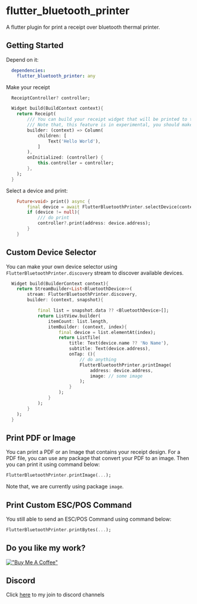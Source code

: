 # flutter_bluetooth_printer

A flutter plugin for print a receipt over bluetooth thermal printer.

## Getting Started

Depend on it:

```yaml
  dependencies:
    flutter_bluetooth_printer: any
```

Make your receipt

```dart
  ReceiptController? controller;

  Widget build(BuildContext context){
    return Receipt(
        /// You can build your receipt widget that will be printed to the device
        /// Note that, this feature is in experimental, you should make sure your widgets will be fit on every device.
        builder: (context) => Column(
            children: [
                Text('Hello World'),
            ]
        ),
        onInitialized: (controller) {
            this.controller = controller;
        },
    );
  }
```

Select a device and print:

```dart
    Future<void> print() async {
        final device = await FlutterBluetoothPrinter.selectDevice(context);
        if (device != null){
            /// do print
            controller?.print(address: device.address);
        }
    }
```

## Custom Device Selector

You can make your own device selector using `FlutterBluetoothPrinter.discovery` stream to discover available devices.

```dart
  Widget build(BuilderContext context){
    return StreamBuilder<List<BluetoothDevice>>(
        stream: FlutterBluetoothPrinter.discovery,
        builder: (context, snapshot){

            final list = snapshot.data ?? <BluetoothDevice>[];
            return ListView.builder(
                itemCount: list.length,
                itemBuilder: (context, index){
                    final device = list.elementAt(index);
                    return ListTile(
                        title: Text(device.name ?? 'No Name'),
                        subtitle: Text(device.address),
                        onTap: (){
                            // do anything
                            FlutterBluetoothPrinter.printImage(
                                address: device.address,
                                image: // some image
                            );
                        }
                    );
                }
            );
        }
    );
  }

```

## Print PDF or Image

You can print a PDF or an Image that contains your receipt design.
For a PDF file, you can use any package that convert your PDF to an image.
Then you can print it using command below:

```dart
FlutterBluetoothPrinter.printImage(...);
```

Note that, we are currently using package `image`.

## Print Custom ESC/POS Command
You still able to send an ESC/POS Command using command below:

```dart
FlutterBluetoothPrinter.printBytes(...);
```

## Do you like my work?

[!["Buy Me A Coffee"](https://www.buymeacoffee.com/assets/img/custom_images/orange_img.png)](https://www.buymeacoffee.com/ekasetiawans)

## Discord

Click [here](https://discord.gg/aqk6JjBm) to my join to discord channels